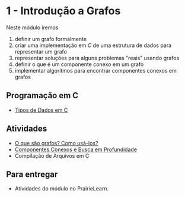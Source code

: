 # 1 - Introdução a Grafos

Neste módulo iremos 

1. definir um grafo formalmente
2. criar uma implementação em *C* de uma estrutura de dados para representar um grafo
3. representar soluções para alguns problemas "reais" usando grafos
4. definir o que é um componente conexo em um grafo
5. implementar algoritmos para encontrar componentes conexos em grafos

## Programação em C

- [Tipos de Dados em C](adt-c.md)

## Atividades

- [O que são grafos? Como usá-los?](intro.md)
- [Componentes Conexos e Busca em Profundidade](componentes.md)
- Compilação de Arquivos em C

## Para entregar

- Atividades do módulo no PrairieLearn.
